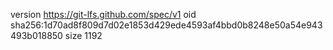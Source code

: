 version https://git-lfs.github.com/spec/v1
oid sha256:1d70ad8f809d7d02e1853d429ede4593af4bbd0b8248e50a54e943493b018850
size 1192
